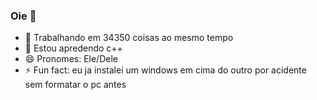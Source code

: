### Oie 👋

- 🔭 Trabalhando em 34350 coisas ao mesmo tempo
- 🌱 Estou apredendo c++
- 😄 Pronomes: Ele/Dele
- ⚡ Fun fact: eu ja instalei um windows em cima do outro por acidente sem formatar o pc antes

